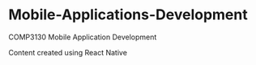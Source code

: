 # Mobile-Applications-Development
COMP3130 Mobile Application Development

Content created using React Native
